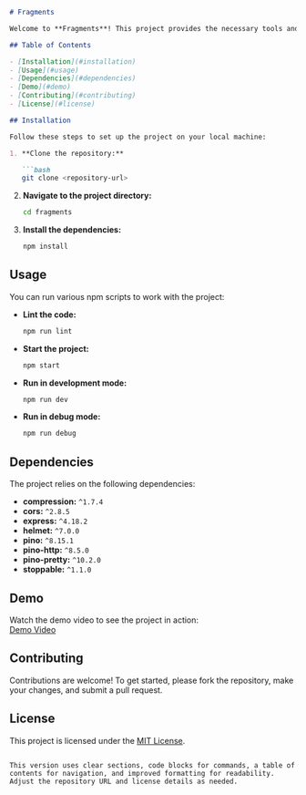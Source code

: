 ```markdown
# Fragments

Welcome to **Fragments**! This project provides the necessary tools and scripts to get you started quickly. This README covers installation, usage, dependencies, and more.

## Table of Contents

- [Installation](#installation)
- [Usage](#usage)
- [Dependencies](#dependencies)
- [Demo](#demo)
- [Contributing](#contributing)
- [License](#license)

## Installation

Follow these steps to set up the project on your local machine:

1. **Clone the repository:**

   ```bash
   git clone <repository-url>
   ```

2. **Navigate to the project directory:**

   ```bash
   cd fragments
   ```

3. **Install the dependencies:**

   ```bash
   npm install
   ```

## Usage

You can run various npm scripts to work with the project:

- **Lint the code:**

  ```bash
  npm run lint
  ```

- **Start the project:**

  ```bash
  npm start
  ```

- **Run in development mode:**

  ```bash
  npm run dev
  ```

- **Run in debug mode:**

  ```bash
  npm run debug
  ```

## Dependencies

The project relies on the following dependencies:

- **compression:** `^1.7.4`
- **cors:** `^2.8.5`
- **express:** `^4.18.2`
- **helmet:** `^7.0.0`
- **pino:** `^8.15.1`
- **pino-http:** `^8.5.0`
- **pino-pretty:** `^10.2.0`
- **stoppable:** `^1.1.0`

## Demo

Watch the demo video to see the project in action:  
[Demo Video](https://www.youtube.com/watch?v=oiVnywvvH7E)

## Contributing

Contributions are welcome! To get started, please fork the repository, make your changes, and submit a pull request.

## License

This project is licensed under the [MIT License](LICENSE).

```

This version uses clear sections, code blocks for commands, a table of contents for navigation, and improved formatting for readability. Adjust the repository URL and license details as needed.
